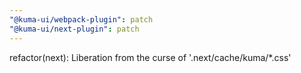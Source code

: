 ```yaml
---
"@kuma-ui/webpack-plugin": patch
"@kuma-ui/next-plugin": patch
---
```


refactor(next): Liberation from the curse of '.next/cache/kuma/\*.css'
